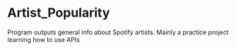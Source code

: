 # Artist_Popularity
Program outputs general info about Spotify artists. Mainly a practice project learning how to use APIs

